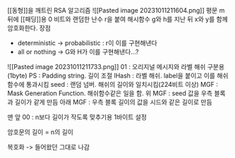 [[동형]]을 깨트린 RSA 알고리즘
![[Pasted image 20231011211604.png]]
평문 m 뒤에 [[패딩]]용 0 비트와 랜덤한 난수 r을 붙여
해시함수 g와 h를 지난 뒤
x와 y를 함께 암호화한다.
장점
- deterministic -> probabilistic : r이 이를 구현해낸다
- all or nothing -> G와 H가 이를 구현해낸다...?


![[Pasted image 20231011211733.png]]
01 : 오리지널 메시지와 라벨 해쉬 구분용 (1byte)
PS : Padding string. 길이 조절
lHash : 라벨 해쉬. label을 붙이고 이를 해쉬 함수에 통과시킴
seed : 랜덤 넘버. 해쉬의 길이와 일치시킴(224비트 이상)
MGF : Mask Generation Function. 해쉬함수같은 일을 함.
	위 MGF : seed 값을 우측 블록과 길이가 같게 만듬
	아래 MGF : 우측 블록 길이의 값을 시드와 같은 길이로 만듬
	
맨 앞 00 : n보다 길이가 작도록 맞추기용 1바이트 설정

암호문의 길이 = n의 길이


복호화 -> 들어왔던 그대로 나감